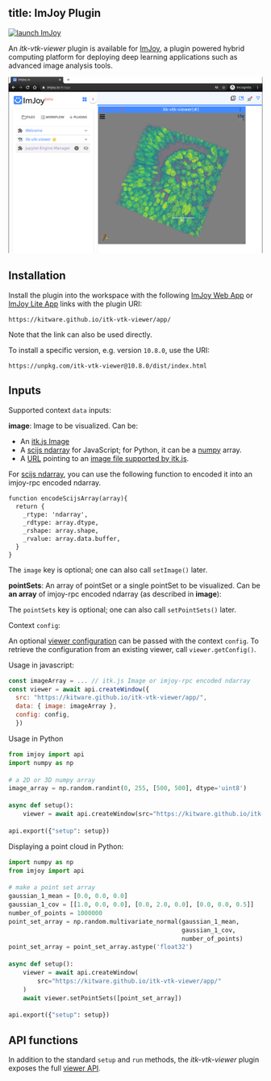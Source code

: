 title: ImJoy Plugin
---

[![launch ImJoy](https://imjoy.io/static/badge/launch-imjoy-badge.svg)](http://imjoy.io/#/app?plugin=https://kitware.github.io/itk-vtk-viewer/app/)

An *itk-vtk-viewer* plugin is available for [ImJoy](https://imjoy.io), a plugin powered hybrid computing platform for deploying deep learning applications such as advanced image analysis tools.

![ImJoy itk-vtk-viewer plugin](./imjoy.png)

## Installation

Install the plugin into the workspace with the following [ImJoy Web App](http://imjoy.io/#/app?plugin=https://kitware.github.io/itk-vtk-viewer/app/) or [ImJoy Lite App](http://imjoy.io/lite?plugin=https://kitware.github.io/itk-vtk-viewer/app/) links with the plugin URI:

```
https://kitware.github.io/itk-vtk-viewer/app/
```

Note that the link can also be used directly.

To install a specific version, e.g. version `10.8.0`, use the URI:

```
https://unpkg.com/itk-vtk-viewer@10.8.0/dist/index.html
```

## Inputs

Supported context `data` inputs:

**image**: Image to be visualized. Can be:

- An [itk.js Image](https://insightsoftwareconsortium.github.io/itk-js/api/Image.html)
- A [scijs ndarray](http://scijs.net/packages/#scijs/ndarray) for JavaScript; for Python, it can be a [numpy](https://numpy.org) array.
- A [URL](https://developer.mozilla.org/en-US/docs/Web/API/URL/URL) pointing to an [image file supported by itk.js](https://insightsoftwareconsortium.github.io/itk-js/docs/image_formats.html).

For [scijs ndarray](http://scijs.net/packages/#scijs/ndarray), you can use the following function to encoded it into an imjoy-rpc encoded ndarray.
```
function encodeScijsArray(array){
  return {
    _rtype: 'ndarray',
    _rdtype: array.dtype,
    _rshape: array.shape,
    _rvalue: array.data.buffer,
  }
}
```

The `image` key is optional; one can also call `setImage()` later.

**pointSets**: An array of pointSet or a single pointSet to be visualized. Can be **an array** of imjoy-rpc encoded ndarray (as described in **image**):

The `pointSets` key is optional; one can also call `setPointSets()` later.


Context `config`:

An optional [viewer configuration](../config/) can be passed with the context `config`. To
retrieve the configuration from an existing viewer, call `viewer.getConfig()`.

Usage in javascript:
```javascript
const imageArray = ... // itk.js Image or imjoy-rpc encoded ndarray
const viewer = await api.createWindow({
  src: "https://kitware.github.io/itk-vtk-viewer/app/",
  data: { image: imageArray },
  config: config,
  })
```

Usage in Python
```python
from imjoy import api
import numpy as np

# a 2D or 3D numpy array
image_array = np.random.randint(0, 255, [500, 500], dtype='uint8')

async def setup():
    viewer = await api.createWindow(src="https://kitware.github.io/itk-vtk-viewer/app/", data={"image": imageArray}, config=config)

api.export({"setup": setup})
```

Displaying a point cloud in Python:
```python
import numpy as np
from imjoy import api

# make a point set array
gaussian_1_mean = [0.0, 0.0, 0.0]
gaussian_1_cov = [[1.0, 0.0, 0.0], [0.0, 2.0, 0.0], [0.0, 0.0, 0.5]]
number_of_points = 1000000
point_set_array = np.random.multivariate_normal(gaussian_1_mean,
                                                gaussian_1_cov,
                                                number_of_points)
point_set_array = point_set_array.astype('float32')

async def setup():
    viewer = await api.createWindow(
        src="https://kitware.github.io/itk-vtk-viewer/app/"
    )
    await viewer.setPointSets([point_set_array])

api.export({"setup": setup})
```
## API functions

In addition to the standard `setup` and `run` methods, the *itk-vtk-viewer* plugin exposes the full [viewer API](../api/).

